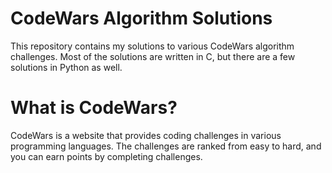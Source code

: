 # CodeWars Algorithm Solutions
This repository contains my solutions to various CodeWars algorithm challenges. Most of the solutions are written in C, but there are a few solutions in Python as well.

# What is CodeWars?
CodeWars is a website that provides coding challenges in various programming languages. The challenges are ranked from easy to hard, and you can earn points by completing challenges.

